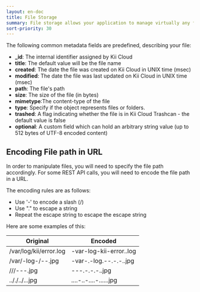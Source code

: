 ```yaml
---
layout: en-doc
title: File Storage
summary: File storage allows your application to manage virtually any file and its associated metadata. The APIs allow you to upload/download files, put files in a trashcan or permanently delete files, and even publish them to a URL.
sort-priority: 30
---
```

The following common metadata fields are predefined, describing your file:

* **\_id**: The internal identifier assigned by Kii Cloud
* **title**: The default value will be the file name
* **created**: The date the file was created on Kii Cloud in UNIX time (msec)
* **modified**: The date the file was last updated on Kii Cloud in UNIX time (msec)
* **path**: The file's path
* **size**: The size of the file (in bytes)
* **mimetype**:The content-type of the file
* **type**: Specify if the object represents files or folders.
* **trashed**: A flag indicating whether the file is in Kii Cloud Trashcan - the default value is false
* **optional**: A custom field which can hold an arbitrary string value (up to 512 bytes of UTF-8 encoded content)

## Encoding File path in URL

In order to manipulate files, you will need to specify the file path accordingly.  For some REST API calls, you will need to encode the file path in a URL.

The encoding rules are as follows:

* Use '-' to encode a slash (/)
* Use "." to escape a string
* Repeat the escape string to escape the escape string

Here are some examples of this:

Original               |Encoded
-----------------------|-----------------------
/var/log/kii/error.log |-var-log-kii-error..log
/var/-log-/--.jpg      |-var-.-log.--.-.-..jpg
///---.jpg             |---.-.-.-..jpg
.././../...jpg         |....-..-....-......jpg
